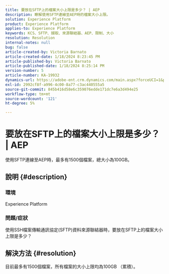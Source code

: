 ```yaml
---
title: 要放在SFTP上的檔案大小上限是多少？ | AEP
description: 瞭解使用SFTP連線至AEP時的檔案大小上限。
solution: Experience Platform
product: Experience Platform
applies-to: Experience Platform
keywords: KCS、SFTP、擷取、來源聯結器、AEP、限制、大小
resolution: Resolution
internal-notes: null
bug: false
article-created-by: Victoria Barnato
article-created-date: 1/18/2024 8:23:45 PM
article-published-by: Victoria Barnato
article-published-date: 1/18/2024 8:25:14 PM
version-number: 5
article-number: KA-19932
dynamics-url: https://adobe-ent.crm.dynamics.com/main.aspx?forceUCI=1&pagetype=entityrecord&etn=knowledgearticle&id=10a28a75-3fb6-ee11-a569-6045bd006b25
exl-id: 2992cf8f-a996-4c00-8a77-c3ac440555a5
source-git-commit: 845b416d58e6c359076edde171dc7e6a3d494e25
workflow-type: tm+mt
source-wordcount: '121'
ht-degree: 5%

---
```


# 要放在SFTP上的檔案大小上限是多少？ | AEP


使用SFTP連線至AEP時，最多有1500個檔案，總大小為100GB。

## 說明 {#description}


### <b>環境</b>

Experience Platform



### <b>問題/症狀</b>

使用SSH檔案傳輸通訊協定(SFTP)資料來源聯結器時，要放在SFTP上的檔案大小上限是多少？


## 解決方法 {#resolution}

目前最多有1500個檔案，所有檔案的大小上限均為100GB （累積）。
